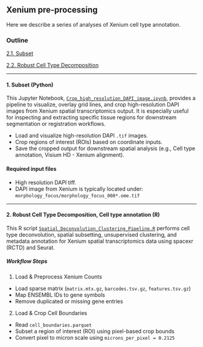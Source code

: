 ## Xenium pre-processing
Here we describe a series of analyses of Xenium cell type annotation.

### Outline
[2.1. Subset](#1-subset-python)

[2.2. Robust Cell Type Decomposition](#2-robust-cell-type-decomposition-cell-type-annotation-r)


---
#### 1. Subset (Python)
This Jupyter Notebook, [`Crop_high_resolution_DAPI_image.ipynb`](./Xenium_Crop_high_resolution_DAPI.ipynb), provides a pipeline to visualize, overlay grid lines, and crop high-resolution DAPI images from Xenium spatial transcriptomics output. It is especially useful for inspecting and extracting specific tissue regions for downstream segmentation or registration workflows.
- Load and visualize high-resolution DAPI `.tif` images.
- Crop regions of interest (ROIs) based on coordinate inputs.
- Save the cropped output for downstream spatial analysis (e.g., Cell type annotation, Visium HD - Xenium alignment).

#### Required input files
- High resolution DAPI tiff. 
- DAPI image from Xenium is typically located under: `morphology_focus/morphology_focus_000*.ome.tif`
---

#### 2. Robust Cell Type Decomposition, Cell type annotation (R)
This R script [`Spatial_Deconvolution_Clustering_Pipeline.R`](./Tissue2_celltype_annotation.R) performs cell type deconvolution, spatial subsetting, unsupervised clustering, and metadata annotation for Xenium spatial transcriptomics data using spacexr (RCTD) and Seurat.

##### Workflow Steps
1. Load & Preprocess Xenium Counts
- Load sparse matrix (`matrix.mtx.gz`, `barcodes.tsv.gz`, `features.tsv.gz`)
- Map ENSEMBL IDs to gene symbols
- Remove duplicated or missing gene entries

2. Load & Crop Cell Boundaries
- Read `cell_boundaries.parquet`
- Subset a region of interest (ROI) using pixel-based crop bounds
- Convert pixel to micron scale using `microns_per_pixel = 0.2125`









